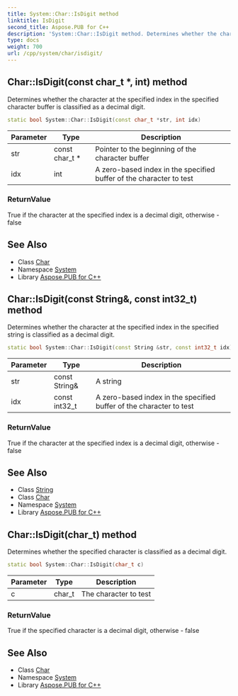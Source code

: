 ```yaml
---
title: System::Char::IsDigit method
linktitle: IsDigit
second_title: Aspose.PUB for C++
description: 'System::Char::IsDigit method. Determines whether the character at the specified index in the specified character buffer is classified as a decimal digit in C++.'
type: docs
weight: 700
url: /cpp/system/char/isdigit/
---
```

## Char::IsDigit(const char_t *, int) method


Determines whether the character at the specified index in the specified character buffer is classified as a decimal digit.

```cpp
static bool System::Char::IsDigit(const char_t *str, int idx)
```


| Parameter | Type | Description |
| --- | --- | --- |
| str | const char_t * | Pointer to the beginning of the character buffer |
| idx | int | A zero-based index in the specified buffer of the character to test |

### ReturnValue

True if the character at the specified index is a decimal digit, otherwise - false

## See Also

* Class [Char](../)
* Namespace [System](../../)
* Library [Aspose.PUB for C++](../../../)
## Char::IsDigit(const String\&, const int32_t) method


Determines whether the character at the specified index in the specified string is classified as a decimal digit.

```cpp
static bool System::Char::IsDigit(const String &str, const int32_t idx)
```


| Parameter | Type | Description |
| --- | --- | --- |
| str | const String\& | A string |
| idx | const int32_t | A zero-based index in the specified buffer of the character to test |

### ReturnValue

True if the character at the specified index is a decimal digit, otherwise - false

## See Also

* Class [String](../../string/)
* Class [Char](../)
* Namespace [System](../../)
* Library [Aspose.PUB for C++](../../../)
## Char::IsDigit(char_t) method


Determines whether the specified character is classified as a decimal digit.

```cpp
static bool System::Char::IsDigit(char_t c)
```


| Parameter | Type | Description |
| --- | --- | --- |
| c | char_t | The character to test |

### ReturnValue

True if the specified character is a decimal digit, otherwise - false

## See Also

* Class [Char](../)
* Namespace [System](../../)
* Library [Aspose.PUB for C++](../../../)
